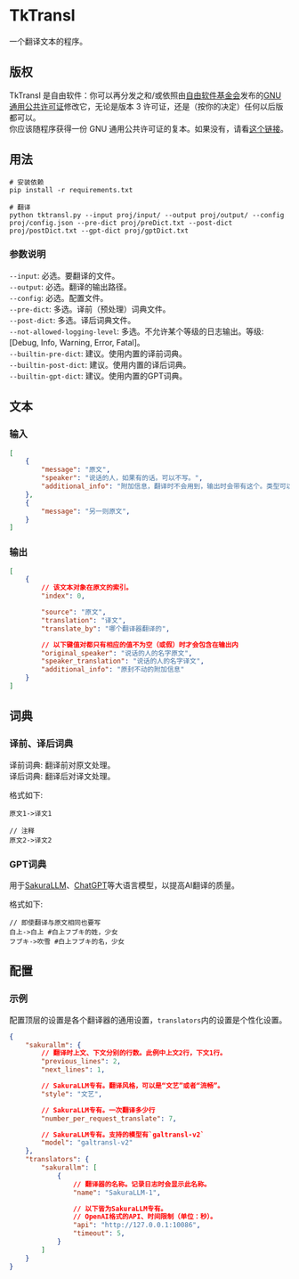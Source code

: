 # TkTransl

一个翻译文本的程序。

## 版权

TkTransl 是自由软件：你可以再分发之和/或依照由[自由软件基金会](https://www.fsf.org/)发布的[GNU 通用公共许可证](https://www.gnu.org/licenses/gpl-3.0.html)修改它，无论是版本 3 许可证，还是（按你的决定）任何以后版都可以。  
你应该随程序获得一份 GNU 通用公共许可证的复本。如果没有，请看[这个链接](https://www.gnu.org/licenses/)。

## 用法

```shell
# 安装依赖
pip install -r requirements.txt

# 翻译
python tktransl.py --input proj/input/ --output proj/output/ --config proj/config.json --pre-dict proj/preDict.txt --post-dict proj/postDict.txt --gpt-dict proj/gptDict.txt
```

### 参数说明

`--input`: 必选。要翻译的文件。  
`--output`: 必选。翻译的输出路径。  
`--config`: 必选。配置文件。  
`--pre-dict`: 多选。译前（预处理）词典文件。  
`--post-dict`: 多选。译后词典文件。  
`--not-allowed-logging-level`: 多选。不允许某个等级的日志输出。等级: [Debug, Info, Warning, Error, Fatal]。  
`--builtin-pre-dict`: 建议。使用内置的译前词典。  
`--builtin-post-dict`: 建议。使用内置的译后词典。  
`--builtin-gpt-dict`: 建议。使用内置的GPT词典。  

## 文本

### 输入

```json
[
    {
        "message": "原文",
        "speaker": "说话的人，如果有的话。可以不写。",
        "additional_info": "附加信息，翻译时不会用到，输出时会带有这个。类型可以是字符串、数值、列表、字典等等都行。"
    },
    {
        "message": "另一则原文",
    }
]
```

### 输出

```json
[
    {
        // 该文本对象在原文的索引。
        "index": 0,

        "source": "原文",
        "translation": "译文",
        "translate_by": "哪个翻译器翻译的",

        // 以下键值对都只有相应的值不为空（或假）时才会包含在输出内
        "original_speaker": "说话的人的名字原文",
        "speaker_translation": "说话的人的名字译文",
        "additional_info": "原封不动的附加信息"
    }
]
```

## 词典

### 译前、译后词典

译前词典: 翻译前对原文处理。  
译后词典: 翻译后对译文处理。

格式如下:

```text
原文1->译文1

// 注释
原文2->译文2
```

### GPT词典

用于[SakuraLLM](https://github.com/SakuraLLM/SakuraLLM)、[ChatGPT](https://chat.openai.com/)等大语言模型，以提高AI翻译的质量。

格式如下:

```text
// 即使翻译与原文相同也要写
白上->白上 #白上フブキ的姓，少女
フブキ->吹雪 #白上フブキ的名，少女
```

## 配置

### 示例

配置顶层的设置是各个翻译器的通用设置，`translators`内的设置是个性化设置。

```json
{
    "sakurallm": {
        // 翻译时上文、下文分别的行数。此例中上文2行，下文1行。
        "previous_lines": 2,
        "next_lines": 1,

        // SakuraLLM专有。翻译风格，可以是“文艺”或者“流畅”。
        "style": "文艺",

        // SakuraLLM专有。一次翻译多少行
        "number_per_request_translate": 7,

        // SakuraLLM专有。支持的模型有`galtransl-v2`
        "model": "galtransl-v2"
    },
    "translators": {
        "sakurallm": [
            {
                // 翻译器的名称。记录日志时会显示此名称。
                "name": "SakuraLLM-1",

                // 以下皆为SakuraLLM专有。
                // OpenAI格式的API、时间限制（单位：秒）。
                "api": "http://127.0.0.1:10086", 
                "timeout": 5,
            }
        ]
    }
}
```
